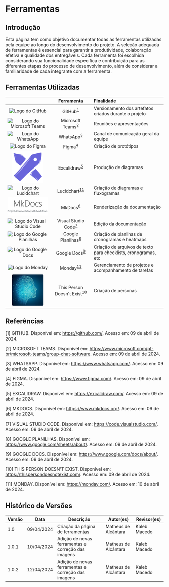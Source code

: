 # Ferramentas

## Introdução

Esta página tem como objetivo documentar todas as ferramentas utilizadas pela equipe ao longo do desenvolvimento do projeto. A seleção adequada de ferramentas é essencial para garantir a produtividade, colaboração efetiva e qualidade dos entregáveis. Cada ferramenta foi escolhida considerando sua funcionalidade específica e contribuição para as diferentes etapas do processo de desenvolvimento, além de considerar a familiaridade de cada integrante com a ferramenta.

## Ferramentas Utilizadas

| | Ferramenta | Finalidade |
|:--:|:--:|:--|
| <img src="https://github.githubassets.com/images/modules/logos_page/GitHub-Mark.png" alt="Logo do GitHub" width="100px"> | GitHub<sup>[1](#ref1)</sup> | Versionamento dos artefatos criados durante o projeto |
| <img src="https://upload.wikimedia.org/wikipedia/commons/thumb/c/c9/Microsoft_Office_Teams_%282018%E2%80%93present%29.svg/120px-Microsoft_Office_Teams_%282018%E2%80%93present%29.svg.png" alt="Logo do Microsoft Teams" width="100px"> | Microsoft Teams<sup>[2](#ref2)</sup> | Reuniões e apresentações |
| <img src="https://upload.wikimedia.org/wikipedia/commons/thumb/6/6b/WhatsApp.svg/120px-WhatsApp.svg.png" alt="Logo do WhatsApp" width="100px"> | WhatsApp<sup>[3](#ref3)</sup> | Canal de comunicação geral da equipe |
| <img src="https://upload.wikimedia.org/wikipedia/commons/thumb/3/33/Figma-logo.svg/120px-Figma-logo.svg.png" alt="Logo do Figma" width="70px"> | Figma<sup>[4](#ref4)</sup> | Criação de protótipos |
| <img src="../assets/img/excalidraw.png" alt="Logo do Excalidraw" width="100px"> | Excalidraw<sup>[5](#ref5)</sup> | Produção de diagramas |
| <img src="../assets/img/lucidchart.png" alt="Logo do Lucidchart" width="100px"> | Lucidchart<sup>[11](#ref11)</sup> | Criação de diagramas e fluxogramas |
| <img src="../assets/img/mkdocs.png" alt="Logo do MkDocs" width="250px"> | MkDocs<sup>[6](#ref6)</sup> | Renderização da documentação |
| <img src="https://upload.wikimedia.org/wikipedia/commons/thumb/9/9a/Visual_Studio_Code_1.35_icon.svg/120px-Visual_Studio_Code_1.35_icon.svg.png" alt="Logo do Visual Studio Code" width="85px"> | Visual Studio Code<sup>[7](#ref7)</sup> | Edição da documentação |
| <img src="https://upload.wikimedia.org/wikipedia/commons/thumb/3/30/Google_Sheets_logo_%282014-2020%29.svg/120px-Google_Sheets_logo_%282014-2020%29.svg.png" alt="Logo do Google Planilhas" width="80px"> | Google Planilhas<sup>[8](#ref8)</sup> | Criação de planilhas de cronogramas e heatmaps |
| <img src="https://upload.wikimedia.org/wikipedia/commons/thumb/0/01/Google_Docs_logo_%282014-2020%29.svg/120px-Google_Docs_logo_%282014-2020%29.svg.png" alt="Logo do Google Docs" width="80px"> | Google Docs<sup>[9](#ref9)</sup> | Criação de arquivos de texto para checklists, cronogramas, etc |
| <img src="../assets/img/monday.png" alt="Logo do Monday" width="100px"> | Monday<sup>[11](#ref11)</sup> | Gerenciamento de projetos e acompanhamento de tarefas |
| <img src="../assets/img/thispersondoesntexist.png" alt="Logo do This Person Doesn't Exist" width="100px"> | This Person Doesn't Exist<sup>[10](#ref10)</sup> | Criação de personas |


## Referências

<a id="ref1"></a>[1] GITHUB. Disponível em: <https://github.com/>. Acesso em: 09 de abril de 2024.

<a id="ref2"></a>[2] MICROSOFT TEAMS. Disponível em: <https://www.microsoft.com/pt-br/microsoft-teams/group-chat-software>. Acesso em: 09 de abril de 2024.

<a id="ref3"></a>[3] WHATSAPP. Disponível em: <https://www.whatsapp.com/>. Acesso em: 09 de abril de 2024.

<a id="ref4"></a>[4] FIGMA. Disponível em: <https://www.figma.com/>. Acesso em: 09 de abril de 2024.

<a id="ref5"></a>[5] EXCALIDRAW. Disponível em: <https://excalidraw.com/>. Acesso em: 09 de abril de 2024.

<a id="ref6"></a>[6] MKDOCS. Disponível em: <https://www.mkdocs.org/>. Acesso em: 09 de abril de 2024.

<a id="ref7"></a>[7] VISUAL STUDIO CODE. Disponível em: <https://code.visualstudio.com/>. Acesso em: 09 de abril de 2024.

<a id="ref8"></a>[8] GOOGLE PLANILHAS. Disponível em: <https://www.google.com/sheets/about/>. Acesso em: 09 de abril de 2024.

<a id="ref9"></a>[9] GOOGLE DOCS. Disponível em: <https://www.google.com/docs/about/>. Acesso em: 09 de abril de 2024.

<a id="ref10"></a>[10] THIS PERSON DOESN'T EXIST. Disponível em: <https://thispersondoesnotexist.com/>. Acesso em: 09 de abril de 2024.

<a id="ref11"></a>[11] MONDAY. Disponível em: <https://monday.com/>. Acesso em: 10 de abril de 2024.

## Histórico de Versões

| Versão | Data | Descrição | Autor(es) | Revisor(es) |
|--------|------|-----------|-----------|-------------|
| 1.0 | 09/04/2024 | Criação da página de ferramentas | Matheus de Alcântara | Kaleb Macedo |
| 1.0.1 | 10/04/2024 | Adição de novas ferramentas e correção das imagens | Matheus de Alcântara | Kaleb Macedo
| 1.0.2 | 12/04/2024 | Adição de novas ferramentas e correção das imagens | Matheus de Alcântara | Kaleb Macedo